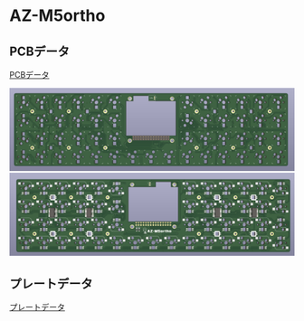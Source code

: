 # AZ-M5ortho 


## PCBデータ
[PCBデータ](/hardware/az-m5ortho/kicad/)

![表](/hardware/az-m5ortho/pcb_1.png)
![裏](/hardware/az-m5ortho/pcb_2.png)

## プレートデータ
[プレートデータ](/hardware/az-m5ortho/plate/)

